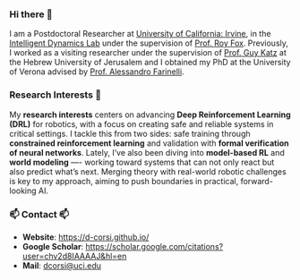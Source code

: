 ### Hi there 👋
I am a Postdoctoral Researcher at [University of California: Irvine](https://uci.edu), in the [Intelligent Dynamics Lab](https://indylab.org) under the supervision of [Prof. Roy Fox](https://royf.org). Previously, I worked as a visiting researcher under the supervision of [Prof. Guy Katz](https://www.katz-lab.com/) at the Hebrew University of Jerusalem and I obtained my PhD at the University of Verona advised by [Prof. Alessandro Farinelli](http://profs.sci.univr.it/~farinelli/).

### Research Interests 🔭
My **research interests** centers on advancing **Deep Reinforcement Learning (DRL)** for robotics, with a focus on creating safe and reliable systems in critical settings. I tackle this from two sides: safe training through **constrained reinforcement learning** and validation with **formal verification of neural networks**. Lately, I’ve also been diving into **model-based RL** and **world modeling** —- working toward systems that can not only react but also predict what’s next. Merging theory with real-world robotic challenges is key to my approach, aiming to push boundaries in practical, forward-looking AI. 

### 📫 Contact 📫
- **Website**: https://d-corsi.github.io/
- **Google Scholar**: https://scholar.google.com/citations?user=chv2d8IAAAAJ&hl=en
- **Mail**: dcorsi@uci.edu

<!--
**d-corsi/d-corsi** is a ✨ _special_ ✨ repository because its `README.md` (this file) appears on your GitHub profile.

Here are some ideas to get you started:

- 🔭 I’m currently working on ...
- 🌱 I’m currently learning ...
- 👯 I’m looking to collaborate on ...
- 🤔 I’m looking for help with ...
- 💬 Ask me about ...
- 📫 How to reach me: ...
- 😄 Pronouns: ...
- ⚡ Fun fact: ...
-->
